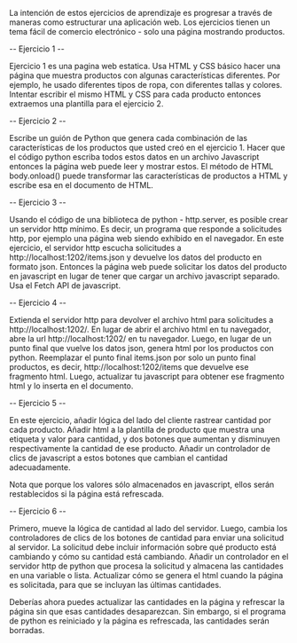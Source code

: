 La intención de estos ejercicios de aprendizaje es progresar a través de maneras como estructurar una aplicación web. Los ejercicios tienen un tema fácil de comercio electrónico - solo una página mostrando productos.


-- Ejercicio 1 --

Ejercicio 1 es una pagina web estatica. Usa HTML y CSS básico hacer una página que muestra productos con algunas características diferentes. Por ejemplo, he usado diferentes tipos de ropa, con diferentes tallas y colores. Intentar escribir el mismo HTML y CSS para cada producto entonces extraemos una plantilla para el ejercicio 2.


-- Ejercicio 2 --

Escribe un guión de Python que genera cada combinación de las características de los productos que usted creó en el ejercicio 1. Hacer que el código python escriba todos estos datos en un archivo Javascript entonces la página web puede leer y mostrar estos. El método de HTML body.onload() puede transformar las características de productos a HTML y escribe esa en el documento de HTML.


-- Ejercicio 3 --

Usando el código de una biblioteca de python - http.server, es posible crear un servidor http mínimo. Es decir, un programa que responde a solicitudes http, por ejemplo una página web siendo exhibido en el navegador. En este ejercicio, el servidor http escucha solicitudes a http://localhost:1202/items.json y devuelve los datos del producto en formato json. Entonces la página web puede solicitar los datos del producto en javascript en lugar de tener que cargar un archivo javascript separado. Usa el Fetch API de javascript.


-- Ejercicio 4 --

Extienda el servidor http para devolver el archivo html para solicitudes a http://localhost:1202/. En lugar de abrir el archivo html en tu navegador, abre la url http://localhost:1202/ en tu navegador. Luego, en lugar de un punto final que vuelve los datos json, genera html por los productos con python. Reemplazar el punto final items.json por solo un punto final productos, es decir,  http://localhost:1202/items que devuelve ese fragmento html. Luego, actualizar tu javascript para obtener ese fragmento html y lo inserta en el documento.


-- Ejercicio 5 --

En este ejercicio, añadir lógica del lado del cliente rastrear cantidad por cada producto. Añadir html a la plantilla de producto que muestra una etiqueta y valor para cantidad, y dos botones que aumentan y disminuyen respectivamente la cantidad de ese producto. Añadir un controlador de clics de javascript a estos botones que cambian el cantidad adecuadamente.

Nota que porque los valores sólo almacenados en javascript, ellos serán restablecidos si la página está refrescada.


-- Ejercicio 6 --


Primero, mueve la lógica de cantidad al lado del servidor. Luego, cambia los controladores de clics de los botones de cantidad para enviar una solicitud al servidor. La solicitud debe incluir información sobre qué producto está cambiando y cómo su cantidad está cambiando. Añadir un controlador en el servidor http de python que procesa la solicitud y almacena las cantidades en una variable o lista. Actualizar cómo se genera el html cuando la página es solicitada, para que se incluyan las últimas cantidades.

Deberías ahora puedes actualizar las cantidades en la página y refrescar la página sin que esas cantidades desaparezcan. Sin embargo, si el programa de python es reiniciado y la página es refrescada, las cantidades serán borradas.

